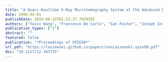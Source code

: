 ```yaml
---
title: "A Quasi-Realtime X-Ray Microtomography System at the Advanced Photon Source"
date: 1999-04-01
publishDate: 2019-08-15T01:12:37.707939Z
authors: ["Yuxin Wang", "Francesco De Carlo", "Ian Foster", "Joseph Insley", "Carl Kesselman", "Peter Lane", "Gregor von Laszewski", "Derrick C. Mancini", "Ian McNulty", "Mei-Hui Su", "Brian Tieman"]
publication_types: ["1"]
abstract: ""
featured: false
publication: "*Proceedings of SPIE99*"
url_pdf: "https://laszewski.github.io/papers/vonLaszewski-spie99.pdf"
doi: "10.1117/12.363735"
---
```


